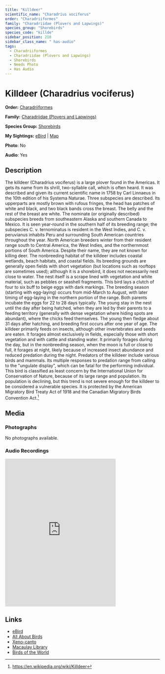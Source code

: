 ```yaml
---
title: "Killdeer"
scientific_name: "Charadrius vociferus"
order: "Charadriiformes"
family: "Charadriidae (Plovers and Lapwings)"
species_group: "Shorebirds"
species_code: "killde"
sidebar_position: 210
sidebar_class_name: " has-audio"
tags: 
  - Charadriiformes
  - Charadriidae (Plovers and Lapwings)
  - Shorebirds
  - Needs Photo
  - Has Audio
---
```


# Killdeer (Charadrius vociferus)

**Order:** [Charadriiformes](/tags/charadriiformes)

**Family:** [Charadriidae (Plovers and Lapwings)](/tags/charadriidae-plovers-and-lapwings)

**Species Group:** [Shorebirds](/tags/shorebirds)

**My Sightings:** [eBird](https://ebird.org/lifelist?r=world&time=life&spp=killde) | [Map](/map?species_code=killde)

**Photo**: No 

**Audio**: Yes

## Description
The killdeer (Charadrius vociferus) is a large plover found in the Americas. It gets its name from its shrill, two-syllable call, which is often heard. It was described and given its current scientific name in 1758 by Carl Linnaeus in the 10th edition of his Systema Naturae. Three subspecies are described. Its upperparts are mostly brown with rufous fringes, the head has patches of white and black, and two black bands cross the breast. The belly and the rest of the breast are white. The nominate (or originally described) subspecies breeds from southeastern Alaska and southern Canada to Mexico. It is seen year-round in the southern half of its breeding range; the subspecies C. v. ternominatus is resident in the West Indies, and C. v. peruvianus inhabits Peru and surrounding South American countries throughout the year. North American breeders winter from their resident range south to Central America, the West Indies, and the northernmost portions of South America. Despite their name, they are not known for killing deer.
The nonbreeding habitat of the killdeer includes coastal wetlands, beach habitats, and coastal fields. Its breeding grounds are generally open fields with short vegetation (but locations such as rooftops are sometimes used); although it is a shorebird, it does not necessarily nest close to water. The nest itself is a scrape lined with vegetation and white material, such as pebbles or seashell fragments. This bird lays a clutch of four to six buff to beige eggs with dark markings. The breeding season (starting with egg-laying) occurs from mid-March to August, with later timing of egg-laying in the northern portion of the range. Both parents incubate the eggs for 22 to 28 days typically. The young stay in the nest until the day after being hatched, when they are led by their parents to a feeding territory (generally with dense vegetation where hiding spots are abundant), where the chicks feed themselves. The young then fledge about 31 days after hatching, and breeding first occurs after one year of age.
The killdeer primarily feeds on insects, although other invertebrates and seeds are eaten. It forages almost exclusively in fields, especially those with short vegetation and with cattle and standing water. It primarily forages during the day, but in the nonbreeding season, when the moon is full or close to full, it forages at night, likely because of increased insect abundance and reduced predation during the night. Predators of the killdeer include various birds and mammals. Its multiple responses to predation range from calling to the "ungulate display", which can be fatal for the performing individual. This bird is classified as least concern by the International Union for Conservation of Nature, because of its large range and population. Its population is declining, but this trend is not severe enough for the killdeer to be considered a vulnerable species. It is protected by the American Migratory Bird Treaty Act of 1918 and the Canadian Migratory Birds Convention Act.[^1]

[^1]: https://en.wikipedia.org/wiki/Killdeer

## Media
### Photographs
No photographs available.

### Audio Recordings
<iframe src="https://macaulaylibrary.org/asset/626557748/embed" width="360" height="480" frameborder="0" allowfullscreen></iframe>

## Links
* [eBird](https://ebird.org/species/killde) 
* [All About Birds](https://www.allaboutbirds.org/guide/killde) 
* [Xeno-canto](https://www.xeno-canto.org/species/charadrius-vociferus) 
* [Macaulay Library](https://search.macaulaylibrary.org/catalog?taxonCode=killde&sort=rating_rank_desc)
* [Birds of the World](https://birdsoftheworld.org/bow/species/killde)
